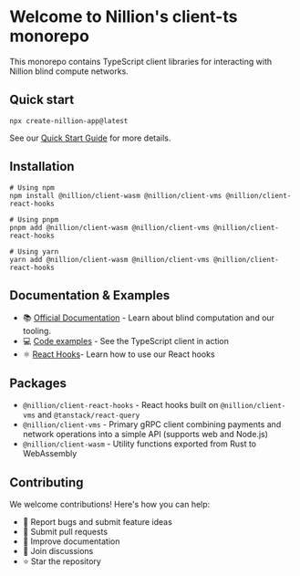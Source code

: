 # Welcome to Nillion's client-ts monorepo

This monorepo contains TypeScript client libraries for interacting with Nillion blind compute networks.

## Quick start

```shell
npx create-nillion-app@latest
```

See our [Quick Start Guide](https://docs.nillion.com/quickstart-install) for more details.

## Installation

```shell
# Using npm
npm install @nillion/client-wasm @nillion/client-vms @nillion/client-react-hooks
```

```shell
# Using pnpm
pnpm add @nillion/client-wasm @nillion/client-vms @nillion/client-react-hooks
```

```shell
# Using yarn
yarn add @nillion/client-wasm @nillion/client-vms @nillion/client-react-hooks
```

## Documentation & Examples

- 📚 [Official Documentation](https://docs.nillion.com/) - Learn about blind computation and our tooling.
- 💻 [Code examples](./client-vms/tests/) - See the TypeScript client in action
- ⚛️ [React Hooks](./client-react-hooks/)- Learn how to use our React hooks

## Packages

- `@nillion/client-react-hooks` - React hooks built on `@nillion/client-vms` and `@tanstack/react-query`
- `@nillion/client-vms` - Primary gRPC client combining payments and network operations into a simple API (supports web and Node.js)
- `@nillion/client-wasm` - Utility functions exported from Rust to WebAssembly
  
## Contributing

We welcome contributions! Here's how you can help:

- 🐛 Report bugs and submit feature ideas
- 🔧 Submit pull requests
- 📖 Improve documentation
- 💬 Join discussions
- ⭐ Star the repository
